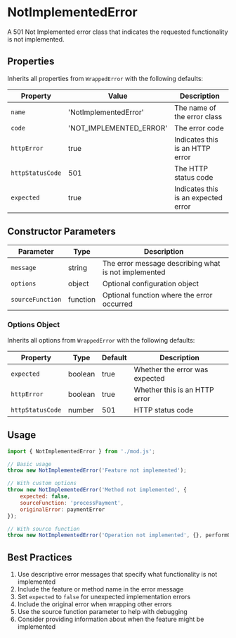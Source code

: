 # NotImplementedError

A 501 Not Implemented error class that indicates the requested functionality is not implemented.

## Properties

Inherits all properties from `WrappedError` with the following defaults:

| Property | Value | Description |
|----------|-------|-------------|
| `name` | 'NotImplementedError' | The name of the error class |
| `code` | 'NOT_IMPLEMENTED_ERROR' | The error code |
| `httpError` | true | Indicates this is an HTTP error |
| `httpStatusCode` | 501 | The HTTP status code |
| `expected` | true | Indicates this is an expected error |

## Constructor Parameters

| Parameter | Type | Description |
|-----------|------|-------------|
| `message` | string | The error message describing what is not implemented |
| `options` | object | Optional configuration object |
| `sourceFunction` | function | Optional function where the error occurred |

### Options Object

Inherits all options from `WrappedError` with the following defaults:

| Property | Type | Default | Description |
|----------|------|---------|-------------|
| `expected` | boolean | true | Whether the error was expected |
| `httpError` | boolean | true | Whether this is an HTTP error |
| `httpStatusCode` | number | 501 | HTTP status code |

## Usage

```javascript
import { NotImplementedError } from './mod.js';

// Basic usage
throw new NotImplementedError('Feature not implemented');

// With custom options
throw new NotImplementedError('Method not implemented', {
    expected: false,
    sourceFunction: 'processPayment',
    originalError: paymentError
});

// With source function
throw new NotImplementedError('Operation not implemented', {}, performOperation);
```

## Best Practices

1. Use descriptive error messages that specify what functionality is not implemented
2. Include the feature or method name in the error message
3. Set `expected` to `false` for unexpected implementation errors
4. Include the original error when wrapping other errors
5. Use the source function parameter to help with debugging
6. Consider providing information about when the feature might be implemented 